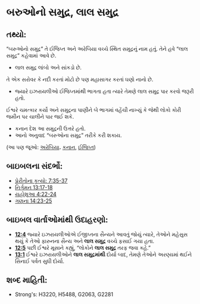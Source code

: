 # બરુઓનો સમુદ્ર, લાલ સમુદ્ર 

## તથ્યો: 

“બરુઓનો સમુદ્ર” તે ઈજિપ્ત અને અરેબિયા વચ્ચે સ્થિત સમુદ્રનું નામ હતું.
તેને હવે “લાલ સમુદ્ર” કહેવામાં આવે છે.

* લાલ સમુદ્ર લાંબો અને સાંકડો છે.

તે એક સરોવર કે નદી કરતાં મોટો છે પણ મહાસાગર કરતાં ઘણો નાનો છે.

* જ્યારે ઇઝરાયલીઓ ઈજિપ્તમાંથી ભાગતા હતા ત્યારે તેમણે લાલ સમુદ્ર પાર કરવો જરૂરી હતો.

ઈશ્વરે ચમત્કાર કર્યો અને સમુદ્રના પાણીને બે ભાગમાં વહેંચી નાખ્યું કે જેથી લોકો કોરી જમીન પર ચાલીને પાર જઈ શકે.

* કનાન દેશ આ સમુદ્રની ઉત્તરે હતો.
* આનો અનુવાદ “બરુઓના સમુદ્ર” તરીકે કરી શકાય.

(આ પણ જૂઓ: [અરેબિયા](../names/arabia.md)**.** [કનાન](../names/canaan.md), [ઈજિપ્ત](../names/egypt.md))

## બાઇબલના સંદર્ભો: 

* [પ્રેરીતોના કૃત્યો: 7:35-37](rc://gu/tn/help/act/07/35)
* [નિર્ગમન 13:17-18](rc://gu/tn/help/exo/13/17)
* [યહોશુઆ 4:22-24](rc://gu/tn/help/jos/04/22)
* [ગણના 14:23-25](rc://gu/tn/help/num/14/23)

## બાઇબલ વાર્તાઓમાંથી ઉદાહરણો: 

* __[12:4](rc://gu/tn/help/obs/12/04)__  જ્યારે ઇઝરાયલીઓએ ઈજીપ્તના સૈન્યને આવતું જોયું ત્યારે, તેઓને મહેસુસ થયું કે તેઓ ફારુનના સૈન્ય અને __લાલ સમુદ્ર__ વચ્ચે ફસાઈ ગયા હતા.
* __[12:5](rc://gu/tn/help/obs/12/05)__  પછી ઈશ્વરે મૂસાને કહ્યું, “લોકોને __લાલ સમુદ્ર__ તરફ જવા કહે.”
* __[13:1](rc://gu/tn/help/obs/13/01)__  ઈશ્વરે ઇઝરાયલીઓને __લાલ સમુદ્રમાંથી__ દોર્યા બાદ, તેમણે તેઓને અરણ્યમાં થઈને સિનાઈ પર્વત સુધી દોર્યા.

## શબ્દ માહિતી: 

* Strong's: H3220, H5488, G2063, G2281
